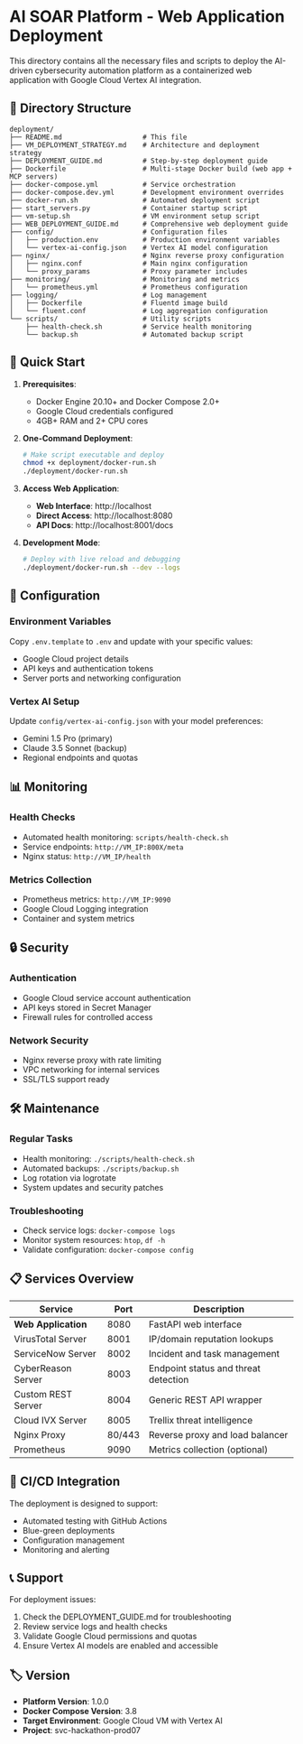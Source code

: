 # AI SOAR Platform - Web Application Deployment

This directory contains all the necessary files and scripts to deploy the AI-driven cybersecurity automation platform as a containerized web application with Google Cloud Vertex AI integration.

## 📁 Directory Structure

```
deployment/
├── README.md                    # This file
├── VM_DEPLOYMENT_STRATEGY.md    # Architecture and deployment strategy
├── DEPLOYMENT_GUIDE.md          # Step-by-step deployment guide
├── Dockerfile                   # Multi-stage Docker build (web app + MCP servers)
├── docker-compose.yml           # Service orchestration
├── docker-compose.dev.yml       # Development environment overrides
├── docker-run.sh                # Automated deployment script
├── start_servers.py             # Container startup script
├── vm-setup.sh                  # VM environment setup script
├── WEB_DEPLOYMENT_GUIDE.md      # Comprehensive web deployment guide
├── config/                      # Configuration files
│   ├── production.env           # Production environment variables
│   └── vertex-ai-config.json    # Vertex AI model configuration
├── nginx/                       # Nginx reverse proxy configuration
│   ├── nginx.conf               # Main nginx configuration
│   └── proxy_params             # Proxy parameter includes
├── monitoring/                  # Monitoring and metrics
│   └── prometheus.yml           # Prometheus configuration
├── logging/                     # Log management
│   ├── Dockerfile               # Fluentd image build
│   └── fluent.conf              # Log aggregation configuration
└── scripts/                     # Utility scripts
    ├── health-check.sh          # Service health monitoring
    └── backup.sh                # Automated backup script
```

## 🚀 Quick Start

1. **Prerequisites**:
   - Docker Engine 20.10+ and Docker Compose 2.0+
   - Google Cloud credentials configured
   - 4GB+ RAM and 2+ CPU cores

2. **One-Command Deployment**:
   ```bash
   # Make script executable and deploy
   chmod +x deployment/docker-run.sh
   ./deployment/docker-run.sh
   ```

3. **Access Web Application**:
   - **Web Interface**: http://localhost
   - **Direct Access**: http://localhost:8080
   - **API Docs**: http://localhost:8001/docs

4. **Development Mode**:
   ```bash
   # Deploy with live reload and debugging
   ./deployment/docker-run.sh --dev --logs
   ```

## 🔧 Configuration

### Environment Variables
Copy `.env.template` to `.env` and update with your specific values:
- Google Cloud project details
- API keys and authentication tokens
- Server ports and networking configuration

### Vertex AI Setup
Update `config/vertex-ai-config.json` with your model preferences:
- Gemini 1.5 Pro (primary)
- Claude 3.5 Sonnet (backup)
- Regional endpoints and quotas

## 📊 Monitoring

### Health Checks
- Automated health monitoring: `scripts/health-check.sh`
- Service endpoints: `http://VM_IP:800X/meta`
- Nginx status: `http://VM_IP/health`

### Metrics Collection
- Prometheus metrics: `http://VM_IP:9090`
- Google Cloud Logging integration
- Container and system metrics

## 🔒 Security

### Authentication
- Google Cloud service account authentication
- API keys stored in Secret Manager
- Firewall rules for controlled access

### Network Security
- Nginx reverse proxy with rate limiting
- VPC networking for internal services
- SSL/TLS support ready

## 🛠️ Maintenance

### Regular Tasks
- Health monitoring: `./scripts/health-check.sh`
- Automated backups: `./scripts/backup.sh`
- Log rotation via logrotate
- System updates and security patches

### Troubleshooting
- Check service logs: `docker-compose logs`
- Monitor system resources: `htop`, `df -h`
- Validate configuration: `docker-compose config`

## 📋 Services Overview

| Service | Port | Description |
|---------|------|-------------|
| **Web Application** | 8080 | FastAPI web interface |
| VirusTotal Server | 8001 | IP/domain reputation lookups |
| ServiceNow Server | 8002 | Incident and task management |
| CyberReason Server | 8003 | Endpoint status and threat detection |
| Custom REST Server | 8004 | Generic REST API wrapper |
| Cloud IVX Server | 8005 | Trellix threat intelligence |
| Nginx Proxy | 80/443 | Reverse proxy and load balancer |
| Prometheus | 9090 | Metrics collection (optional) |

## 🔄 CI/CD Integration

The deployment is designed to support:
- Automated testing with GitHub Actions
- Blue-green deployments
- Configuration management
- Monitoring and alerting

## 📞 Support

For deployment issues:
1. Check the DEPLOYMENT_GUIDE.md for troubleshooting
2. Review service logs and health checks
3. Validate Google Cloud permissions and quotas
4. Ensure Vertex AI models are enabled and accessible

## 🏷️ Version

- **Platform Version**: 1.0.0
- **Docker Compose Version**: 3.8
- **Target Environment**: Google Cloud VM with Vertex AI
- **Project**: svc-hackathon-prod07